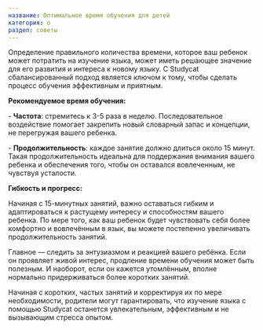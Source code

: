 ```yaml
---
название: Оптимальное время обучения для детей
категория: о
раздел: советы
---
```

Определение правильного количества времени, которое ваш ребенок может потратить на изучение языка, может иметь решающее значение для его развития и интереса к новому языку. С Studycat сбалансированный подход является ключом к тому, чтобы сделать процесс обучения эффективным и приятным.

**Рекомендуемое время обучения:**

\- **Частота**: стремитесь к 3\-5 раза в неделю. Последовательное воздействие помогает закрепить новый словарный запас и концепции, не перегружая вашего ребенка.

\- **Продолжительность**: каждое занятие должно длиться около 15 минут. Такая продолжительность идеальна для поддержания внимания вашего ребенка и обеспечения того, чтобы он оставался вовлеченным, не чувствуя усталости.

**Гибкость и прогресс:**

Начиная с 15\-минутных занятий, важно оставаться гибким и адаптироваться к растущему интересу и способностям вашего ребенка. По мере того, как ваш ребенок будет чувствовать себя более комфортно и вовлечённым в язык, вы можете постепенно увеличивать продолжительность занятий.

Главное — следить за энтузиазмом и реакцией вашего ребёнка. Если он проявляет живой интерес, продление времени обучения может быть полезным. И наоборот, если он кажется утомлённым, вполне нормально придерживаться более коротких занятий.

Начиная с коротких, частых занятий и корректируя их по мере необходимости, родители могут гарантировать, что изучение языка с помощью Studycat останется увлекательным, эффективным и не вызывающим стресса опытом.